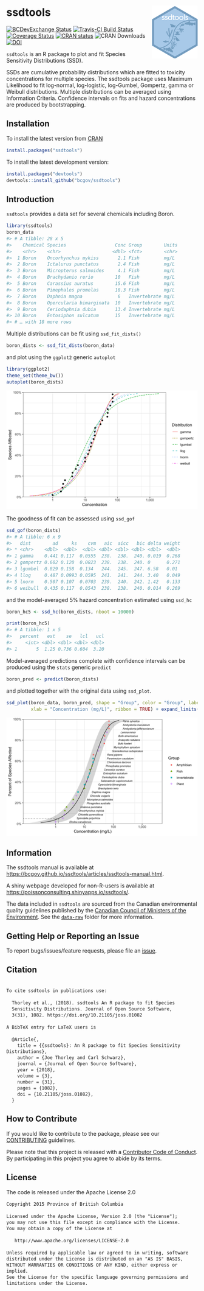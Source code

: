 
<!-- README.md is generated from README.Rmd. Please edit that file -->

# ssdtools <img src="man/figures/logo.png" align="right" />

[![BCDevExchange
Status](https://assets.bcdevexchange.org/images/badges/exploration.svg)](https://github.com/BCDevExchange/docs/blob/master/discussion/projectstates.md)
[![Travis-CI Build
Status](https://travis-ci.org/bcgov/ssdtools.svg?branch=master)](https://travis-ci.org/bcgov/ssdtools)
[![Coverage
Status](https://img.shields.io/codecov/c/github/bcgov/ssdtools/master.svg)](https://codecov.io/github/bcgov/ssdtools?branch=master)
[![CRAN
status](https://www.r-pkg.org/badges/version/ssdtools)](https://cran.r-project.org/package=ssdtools)
![CRAN Downloads](http://cranlogs.r-pkg.org/badges/grand-total/ssdtools)
[![DOI](http://joss.theoj.org/papers/10.21105/joss.01082/status.svg)](https://doi.org/10.21105/joss.01082)

`ssdtools` is an R package to plot and fit Species Sensitivity
Distributions (SSD).

SSDs are cumulative probability distributions which are fitted to
toxicity concentrations for multiple species. The ssdtools package uses
Maximum Likelihood to fit log-normal, log-logistic, log-Gumbel,
Gompertz, gamma or Weibull distributions. Multiple distributions can be
averaged using Information Criteria. Confidence intervals on fits and
hazard concentrations are produced by bootstrapping.

## Installation

To install the latest version from
[CRAN](https://CRAN.R-project.org/package=ssdtools)

``` r
install.packages("ssdtools")
```

To install the latest development version:

``` r
install.packages("devtools")
devtools::install_github("bcgov/ssdtools")
```

## Introduction

`ssdtools` provides a data set for several chemicals including Boron.

``` r
library(ssdtools)
boron_data
#> # A tibble: 28 x 5
#>    Chemical Species                  Conc Group        Units
#>    <chr>    <chr>                   <dbl> <fct>        <chr>
#>  1 Boron    Oncorhynchus mykiss       2.1 Fish         mg/L 
#>  2 Boron    Ictalurus punctatus       2.4 Fish         mg/L 
#>  3 Boron    Micropterus salmoides     4.1 Fish         mg/L 
#>  4 Boron    Brachydanio rerio        10   Fish         mg/L 
#>  5 Boron    Carassius auratus        15.6 Fish         mg/L 
#>  6 Boron    Pimephales promelas      18.3 Fish         mg/L 
#>  7 Boron    Daphnia magna             6   Invertebrate mg/L 
#>  8 Boron    Opercularia bimarginata  10   Invertebrate mg/L 
#>  9 Boron    Ceriodaphnia dubia       13.4 Invertebrate mg/L 
#> 10 Boron    Entosiphon sulcatum      15   Invertebrate mg/L 
#> # … with 18 more rows
```

Multiple distributions can be fit using `ssd_fit_dists()`

``` r
boron_dists <- ssd_fit_dists(boron_data)
```

and plot using the `ggplot2` generic `autoplot`

``` r
library(ggplot2)
theme_set(theme_bw())
autoplot(boron_dists)
```

![](man/figures/README-unnamed-chunk-5-1.png)<!-- -->

The goodness of fit can be assessed using `ssd_gof`

``` r
ssd_gof(boron_dists)
#> # A tibble: 6 x 9
#>   dist        ad     ks    cvm   aic  aicc   bic delta weight
#> * <chr>    <dbl>  <dbl>  <dbl> <dbl> <dbl> <dbl> <dbl>  <dbl>
#> 1 gamma    0.441 0.117  0.0555  238.  238.  240. 0.019  0.268
#> 2 gompertz 0.602 0.120  0.0823  238.  238.  240. 0      0.271
#> 3 lgumbel  0.829 0.158  0.134   244.  245.  247. 6.58   0.01 
#> 4 llog     0.487 0.0993 0.0595  241.  241.  244. 3.40   0.049
#> 5 lnorm    0.507 0.107  0.0703  239.  240.  242. 1.42   0.133
#> 6 weibull  0.435 0.117  0.0543  238.  238.  240. 0.014  0.269
```

and the model-averaged 5% hazard concentration estimated using `ssd_hc`

``` r
boron_hc5 <- ssd_hc(boron_dists, nboot = 10000)
```

``` r
print(boron_hc5)
#> # A tibble: 1 x 5
#>   percent   est    se   lcl   ucl
#>     <int> <dbl> <dbl> <dbl> <dbl>
#> 1       5  1.25 0.736 0.604  3.20
```

Model-averaged predictions complete with confidence intervals can be
produced using the `stats` generic `predict`

``` r
boron_pred <- predict(boron_dists)
```

and plotted together with the original data using
`ssd_plot`.

``` r
ssd_plot(boron_data, boron_pred, shape = "Group", color = "Group", label = "Species",
         xlab = "Concentration (mg/L)", ribbon = TRUE) + expand_limits(x = 3000)
```

![](man/figures/README-unnamed-chunk-10-1.png)<!-- -->

## Information

The ssdtools manual is available at
<https://bcgov.github.io/ssdtools/articles/ssdtools-manual.html>.

A shiny webpage developed for non-R-users is available at
<https://poissonconsulting.shinyapps.io/ssdtools/>.

The data included in `ssdtools` are sourced from the Canadian
environmental quality guidelines published by the [Canadian Council of
Ministers of the Environment](http://ceqg-rcqe.ccme.ca/en/index.html).
See the
[`data-raw`](https://github.com/bcgov/ssdtools/tree/master/data-raw)
folder for more information.

## Getting Help or Reporting an Issue

To report bugs/issues/feature requests, please file an
[issue](https://github.com/bcgov/ssdtools/issues/).

## Citation

``` 

To cite ssdtools in publications use:

  Thorley et al., (2018). ssdtools An R package to fit Species
  Sensitivity Distributions. Journal of Open Source Software,
  3(31), 1082. https://doi.org/10.21105/joss.01082

A BibTeX entry for LaTeX users is

  @Article{,
    title = {{ssdtools}: An R package to fit Species Sensitivity Distributions},
    author = {Joe Thorley and Carl Schwarz},
    journal = {Journal of Open Source Software},
    year = {2018},
    volume = {3},
    number = {31},
    pages = {1082},
    doi = {10.21105/joss.01082},
  }
```

## How to Contribute

If you would like to contribute to the package, please see our
[CONTRIBUTING](CONTRIBUTING.md) guidelines.

Please note that this project is released with a [Contributor Code of
Conduct](CODE_OF_CONDUCT.md). By participating in this project you agree
to abide by its terms.

## License

The code is released under the Apache License 2.0

    Copyright 2015 Province of British Columbia
    
    Licensed under the Apache License, Version 2.0 (the "License");
    you may not use this file except in compliance with the License.
    You may obtain a copy of the License at 
    
       http://www.apache.org/licenses/LICENSE-2.0
    
    Unless required by applicable law or agreed to in writing, software
    distributed under the License is distributed on an "AS IS" BASIS,
    WITHOUT WARRANTIES OR CONDITIONS OF ANY KIND, either express or implied.
    See the License for the specific language governing permissions and
    limitations under the License.
